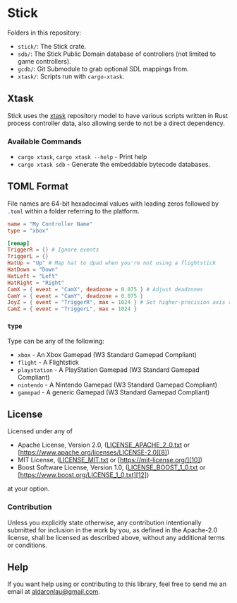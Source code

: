 # Stick
Folders in this repository:
 - `stick/`: The Stick crate.
 - `sdb/`: The Stick Public Domain database of controllers (not limited
   to game controllers).
 - `gcdb/`: Git Submodule to grab optional SDL mappings from.
 - `xtask/`: Scripts run with `cargo-xtask`.

## Xtask
Stick uses the [xtask](https://github.com/matklad/cargo-xtask) repository model
to have various scripts written in Rust process controller data, also allowing
serde to not be a direct dependency.

### Available Commands
 - `cargo xtask`, `cargo xtask --help` - Print help
 - `cargo xtask sdb` - Generate the embeddable bytecode databases.

## TOML Format
File names are 64-bit hexadecimal values with leading zeros followed by `.toml`
within a folder referring to the platform.

```toml
name = "My Controller Name"
type = "xbox"

[remap]
TriggerR = {} # Ignore events
TriggerL = {}
HatUp = "Up" # Map hat to dpad when you're not using a flightstick
HatDown = "Down"
HatLeft = "Left"
HatRight = "Right"
CamX = { event = "CamX", deadzone = 0.075 } # Adjust deadzones
CamY = { event = "CamY", deadzone = 0.075 }
JoyZ = { event = "TriggerR", max = 1024 } # Set higher-precision axis ranges (usually 255)
CamZ = { event = "TriggerL", max = 1024 }
```

### `type`
Type can be any of the following:
 - `xbox` - An Xbox Gamepad (W3 Standard Gamepad Compliant)
 - `flight` - A Flightstick
 - `playstation` - A PlayStation Gamepad (W3 Standard Gamepad Compliant)
 - `nintendo` - A Nintendo Gamepad (W3 Standard Gamepad Compliant)
 - `gamepad` - A generic Gamepad (W3 Standard Gamepad Compliant)

## License
Licensed under any of
 - Apache License, Version 2.0, ([LICENSE_APACHE_2_0.txt][7]
   or [https://www.apache.org/licenses/LICENSE-2.0][8])
 - MIT License, ([LICENSE_MIT.txt][9] or [https://mit-license.org/][10])
 - Boost Software License, Version 1.0, ([LICENSE_BOOST_1_0.txt][11]
   or [https://www.boost.org/LICENSE_1_0.txt][12])

at your option.

### Contribution
Unless you explicitly state otherwise, any contribution intentionally submitted
for inclusion in the work by you, as defined in the Apache-2.0 license, shall be
licensed as described above, without any additional terms or conditions.

## Help
If you want help using or contributing to this library, feel free to send me an
email at [aldaronlau@gmail.com][13].

[7]: https://github.com/ardaku/stick/blob/stable/LICENSE_APACHE_2_0.txt
[8]: https://www.apache.org/licenses/LICENSE-2.0
[9]: https://github.com/ardaku/stick/blob/stable/LICENSE_MIT.txt
[10]: https://mit-license.org/
[11]: https://github.com/ardaku/stick/blob/stable/LICENSE_BOOST_1_0.txt
[12]: https://www.boost.org/LICENSE_1_0.txt
[13]: mailto:aldaronlau@gmail.com
